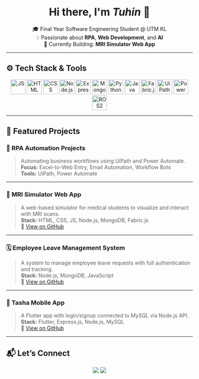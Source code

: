 <h1 align="center">Hi there, I'm <em>Tuhin</em> 👋</h1>

<p align="center">
🎓 Final Year Software Engineering Student @ UTM KL <br>
💡 Passionate about <strong>RPA</strong>, <strong>Web Development</strong>, and <strong>AI</strong> <br>
🚀 Currently Building: <strong>MRI Simulator Web App</strong>
</p>

---

## ⚙️ Tech Stack & Tools

<p align="center">
  <img src="https://cdn.jsdelivr.net/gh/devicons/devicon/icons/javascript/javascript-original.svg" height="40" alt="JS"/>
  <img src="https://cdn.jsdelivr.net/gh/devicons/devicon/icons/html5/html5-original.svg" height="40" alt="HTML"/>
  <img src="https://cdn.jsdelivr.net/gh/devicons/devicon/icons/css3/css3-original.svg" height="40" alt="CSS"/>
  <img src="https://cdn.jsdelivr.net/gh/devicons/devicon/icons/nodejs/nodejs-original.svg" height="40" alt="Node.js"/>
  <img src="https://cdn.jsdelivr.net/gh/devicons/devicon/icons/express/express-original.svg" height="40" alt="Express.js"/>
  <img src="https://cdn.jsdelivr.net/gh/devicons/devicon/icons/mongodb/mongodb-original.svg" height="40" alt="MongoDB"/>
  <img src="https://cdn.jsdelivr.net/gh/devicons/devicon/icons/python/python-original.svg" height="40" alt="Python"/>
  <img src="https://cdn.jsdelivr.net/gh/devicons/devicon/icons/java/java-original.svg" height="40" alt="Java"/>
  <img src="https://upload.wikimedia.org/wikipedia/commons/2/24/FabricJS_logo.png" height="40" alt="Fabric.js"/>
  <img src="https://upload.wikimedia.org/wikipedia/commons/e/e4/UiPath_Logo.png" height="40" alt="UiPath"/>
  <img src="https://upload.wikimedia.org/wikipedia/commons/f/fc/Microsoft_Power_Automate_Logo.png" height="40" alt="Power Automate"/>
  <img src="https://raw.githubusercontent.com/ros2/ros2/foxy/ros2_logo.png" height="40" alt="ROS2"/>
</p>

---

## 🚀 Featured Projects

### 🤖 RPA Automation Projects
> Automating business workflows using UiPath and Power Automate.  
> **Focus:** Excel-to-Web Entry, Email Automation, Workflow Bots  
> **Tools:** UiPath, Power Automate

---

### 🧠 MRI Simulator Web App
> A web-based simulator for medical students to visualize and interact with MRI scans.  
> **Stack:** HTML, CSS, JS, Node.js, MongoDB, Fabric.js  
> 🔗 [View on GitHub](https://github.com/smtuhin01/FYP)

---

### 🗓️ Employee Leave Management System
> A system to manage employee leave requests with full authentication and tracking.  
> **Stack:** Node.js, MongoDB, JavaScript  
> 🔗 [View on GitHub](https://github.com/smtuhin01/leaveApplication)

---

### 📱 Tasha Mobile App
> A Flutter app with login/signup connected to MySQL via Node.js API.  
> **Stack:** Flutter, Express.js, Node.js, MySQL  
> 🔗 [View on GitHub](https://github.com/smtuhin01/Tasha_MobileApp)

---

## 📬 Let’s Connect

<p align="center">
  <a href="mailto:smtuhin957@gmail.com"><img src="https://img.shields.io/badge/Email-%23D14836.svg?&style=for-the-badge&logo=gmail&logoColor=white"/></a>
  <a href="https://www.linkedin.com/in/s-m-tuhin-255980210/"><img src="https://img.shields.io/badge/LinkedIn-%230077B5.svg?&style=for-the-badge&logo=linkedin&logoColor=white"/></a>
</p>
